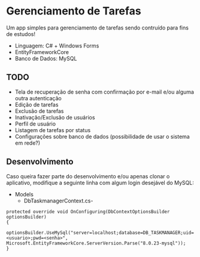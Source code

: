 # Gerenciamento de Tarefas

Um app simples para gerenciamento de tarefas sendo contruído para fins de estudos!

* Linguagem: C# + Windows Forms
* EntityFrameworkCore
* Banco de Dados: MySQL

## TODO

* Tela de recuperação de senha com confirmação por e-mail e/ou alguma outra autenticação
* Edição de tarefas
* Exclusão de tarefas
* Inativação/Exclusão de usuários
* Perfil de usuário
* Listagem de tarefas por status
* Configurações sobre banco de dados (possibilidade de usar o sistema em rede?)

## Desenvolvimento

Caso queira fazer parte do desenvolvimento e/ou apenas clonar o aplicativo, modifique a seguinte linha com algum login desejável do MySQL:

* Models
  * DbTaskmanagerContext.cs-
```
protected override void OnConfiguring(DbContextOptionsBuilder optionsBuilder)
{
    optionsBuilder.UseMySql("server=localhost;database=DB_TASKMANAGER;uid=<usuario>;pwd=<senha>", Microsoft.EntityFrameworkCore.ServerVersion.Parse("8.0.23-mysql"));
}
```
